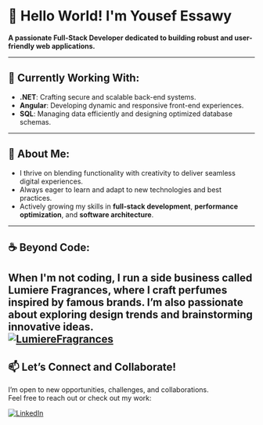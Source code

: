 # 👋 Hello World! I'm Yousef Essawy 

**A passionate Full-Stack Developer dedicated to building robust and user-friendly web applications.**  

---

## 🚀 Currently Working With:
- **.NET**: Crafting secure and scalable back-end systems.  
- **Angular**: Developing dynamic and responsive front-end experiences.  
- **SQL**: Managing data efficiently and designing optimized database schemas.  

---

## 🌟 About Me:
- I thrive on blending functionality with creativity to deliver seamless digital experiences.  
- Always eager to learn and adapt to new technologies and best practices.  
- Actively growing my skills in **full-stack development**, **performance optimization**, and **software architecture**.  

---

## ☕ Beyond Code:
When I'm not coding, I run a side business called **Lumiere Fragrances**, where I craft perfumes inspired by famous brands. I’m also passionate about exploring design trends and brainstorming innovative ideas.  
[![LumiereFragrances](https://img.shields.io/badge/Lumiere-View-orange)](https://sllr.co/lumiere-eg)  
---

## 📫 Let’s Connect and Collaborate!
I’m open to new opportunities, challenges, and collaborations.  
Feel free to reach out or check out my work:  

[![LinkedIn](https://img.shields.io/badge/LinkedIn-Connect-blue)](www.linkedin.com/in/yousefessawy)



